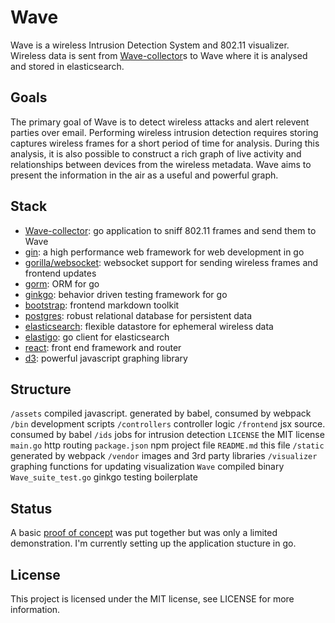 Wave
====

Wave is a wireless Intrusion Detection System and 802.11 visualizer.  Wireless data is sent from [Wave-collector](https://github.com/hkparker/collector)s to Wave where it is analysed and stored in elasticsearch.

Goals
-----

The primary goal of Wave is to detect wireless attacks and alert relevent parties over email.  Performing wireless intrusion detection requires storing captures wireless frames for a short period of time for analysis.  During this analysis, it is also possible to construct a rich graph of live activity and relationships between devices from the wireless metadata.  Wave aims to present the information in the air as a useful and powerful graph.

Stack
-----

* [Wave-collector](https://github.com/hkparker/collector): go application to sniff 802.11 frames and send them to Wave
* [gin](https://github.com/gin-gonic/gin): a high performance web framework for web development in go
* [gorilla/websocket](https://github.com/gorilla/websocket): websocket support for sending wireless frames and frontend updates
* [gorm](https://github.com/jinzhu/gorm): ORM for go
* [ginkgo](https://github.com/onsi/ginkgo): behavior driven testing framework for go
* [bootstrap](https://github.com/twbs/bootstrap): frontend markdown toolkit
* [postgres](https://github.com/postgres/postgres): robust relational database for persistent data
* [elasticsearch](https://github.com/elastic/elasticsearch): flexible datastore for ephemeral wireless data
* [elastigo](https://github.com/mattbaird/elastigo): go client for elasticsearch
* [react](https://github.com/facebook/react): front end framework and router
* [d3](https://github.com/mbostock/d3): powerful javascript graphing library

Structure
---------

`/assets`		compiled javascript. generated by babel, consumed by webpack
`/bin`			development scripts
`/controllers`		controller logic
`/frontend`		jsx source. consumed by babel
`/ids`			jobs for intrusion detection
`LICENSE`		the MIT license
`main.go`		http routing
`package.json`		npm project file
`README.md`		this file
`/static`		generated by webpack
`/vendor`		images and 3rd party libraries
`/visualizer`		graphing functions for updating visualization
`Wave`			compiled binary
`Wave_suite_test.go`	ginkgo testing boilerplate

Status
------

A basic [proof of concept](https://github.com/hkparker/cWave) was put together but was only a limited demonstration.  I'm currently setting up the application stucture in go.

License
-------

This project is licensed under the MIT license, see LICENSE for more information.
